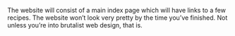 The website will consist of a main index page which will have links to a few recipes. The website won’t look very pretty by the time you’ve finished. Not unless you’re into brutalist web design, that is.